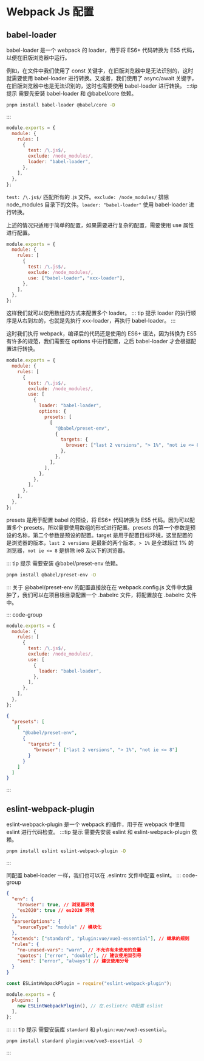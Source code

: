 # Webpack Js 配置

## babel-loader

babel-loader 是一个 webpack 的 loader，用于将 ES6+ 代码转换为 ES5 代码，以便在旧版浏览器中运行。

例如，在文件中我们使用了 const 关键字，在旧版浏览器中是无法识别的，这时就需要使用 babel-loader 进行转换。又或者，我们使用了 async/await 关键字，在旧版浏览器中也是无法识别的，这时也需要使用 babel-loader 进行转换。
:::tip 提示
需要先安装 babel-loader 和 @babel/core 依赖。

```bash
pnpm install babel-loader @babel/core -D
```

:::

```js
module.exports = {
  module: {
    rules: [
      {
        test: /\.js$/,
        exclude: /node_modules/,
        loader: "babel-loader",
      },
    ],
  },
};
```

`test: /\.js$/` 匹配所有的 .js 文件。`exclude: /node_modules/` 排除 node_modules 目录下的文件。`loader: "babel-loader"` 使用 babel-loader 进行转换。

上述的情况只适用于简单的配置，如果需要进行复杂的配置，需要使用 use 属性进行配置。

```js
module.exports = {
  module: {
    rules: [
      {
        test: /\.js$/,
        exclude: /node_modules/,
        use: ["babel-loader"，"xxx-loader"],
      },
    ],
  },
};
```

这样我们就可以使用数组的方式来配置多个 loader。
::: tip 提示
loader 的执行顺序是从右到左的，也就是先执行 xxx-loader，再执行 babel-loader。
:::

这时我们执行 webpack，编译后的代码还是使用的 ES6+ 语法，因为转换为 ES5 有许多的规范，我们需要在 options 中进行配置，之后 babel-loader 才会根据配置进行转换。

```js
module.exports = {
  module: {
    rules: [
      {
        test: /\.js$/,
        exclude: /node_modules/,
        use: [
          {
            loader: "babel-loader",
            options: {
              presets: [
                [
                  "@babel/preset-env",
                  {
                    targets: {
                      browser: ["last 2 versions", "> 1%", "not ie <= 8"],
                    },
                  },
                ],
              ],
            },
          },
        ],
      },
    ],
  },
};
```

presets 是用于配置 babel 的预设，将 ES6+ 代码转换为 ES5 代码。因为可以配置多个 presets，所以需要使用数组的形式进行配置。presets 的第一个参数是预设的名称，第二个参数是预设的配置。target 是用于配置目标环境，这里配置的是浏览器的版本，`last 2 versions` 是最新的两个版本，`> 1%` 是全球超过 1% 的浏览器，`not ie <= 8` 是排除 ie8 及以下的浏览器。

::: tip 提示
需要安装 @babel/preset-env 依赖。

```bash
pnpm install @babel/preset-env -D
```

:::
关于 @babel/preset-env 的配置直接放在在 webpack.config.js 文件中太臃肿了，我们可以在项目根目录配置一个 .babelrc 文件，将配置放在 .babelrc 文件中。

::: code-group

```js [webpack.config.js]
module.exports = {
  module: {
    rules: [
      {
        test: /\.js$/,
        exclude: /node_modules/,
        use: [
          {
            loader: "babel-loader",
          },
        ],
      },
    ],
  },
};
```

```json [.babelrc]
{
  "presets": [
    [
      "@babel/preset-env",
      {
        "targets": {
          "browser": ["last 2 versions", "> 1%", "not ie <= 8"]
        }
      }
    ]
  ]
}
```

:::

## eslint-webpack-plugin

eslint-webpack-plugin 是一个 webpack 的插件，用于在 webpack 中使用 eslint 进行代码检查。
:::tip 提示
需要先安装 eslint 和 eslint-webpack-plugin 依赖。

```bash
pnpm install eslint eslint-webpack-plugin -D
```

:::

同配置 babel-loader 一样，我们也可以在 .eslintrc 文件中配置 eslint。
::: code-group

```json [.eslintrc]
{
  "env": {
    "browser": true, // 浏览器环境
    "es2020": true // es2020 环境
  },
  "parserOptions": {
    "sourceType": "module" // 模块化
  },
  "extends": ["standard", "plugin:vue/vue3-essential"], // 继承的规则
  "rules": {
    "no-unused-vars": "warn", // 不允许有未使用的变量
    "quotes": ["error", "double"], // 建议使用双引号
    "semi": ["error", "always"] // 建议使用分号
  }
}
```

```js [webpack.config.js]
const ESLintWebpackPlugin = require("eslint-webpack-plugin");

module.exports = {
  plugins: [
    new ESLintWebpackPlugin(), // 在.eslintrc 中配置 eslint
  ],
};
```

:::
::: tip 提示
需要安装库 `standard` 和 `plugin:vue/vue3-essential`。

```bash
pnpm install standard plugin:vue/vue3-essential -D
```

:::
